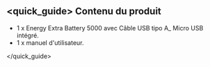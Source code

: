 ## <quick_guide> Contenu du produit

- 1 x Energy Extra Battery 5000 avec Câble USB tipo A_ Micro USB intégré.
- 1 x manuel d'utilisateur.


</quick_guide>
